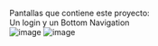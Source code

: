 Pantallas que contiene este proyecto: </br>
Un login y un Bottom Navigation</br>
![image](https://github.com/exequiel-miranda/CompanionObject-y-NivelesUsuario/assets/94820436/60e6adcb-90f9-47e4-a4d2-579e2a0b20e3)
![image](https://github.com/exequiel-miranda/CompanionObject-y-NivelesUsuario/assets/94820436/03ead085-3fcb-4267-b28b-33e0cf66e0d7)


